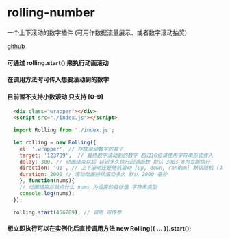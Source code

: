 # rolling-number
一个上下滚动的数字插件 (可用作数据流量展示、或者数字滚动抽奖)

[github](https://github.com/Colorfule/rollingNumber)      

#### 可通过 rolling.start() 来执行动画滚动
#### 在调用方法时可传入想要滚动到的数字
#### 目前暂不支持小数滚动 只支持 [0-9]
 

```html
  <div class="wrapper"></div>
  <script src="./index.js"></script>
```

```javascript
  import Rolling from './index.js';

  let rolling = new Rolling({
    el: '.wrapper', // 存放滚动数字的盒子
    target: '123789',  // 最终数字滚动到的数字 超过16位请使用字符串形式传入
    delay: 300, // 动画结束以后 延迟多久执行回调函数 默认 300s 0为立即执行
    direction: 'up', // 上下滚动还是随机滚动 [up, down, random] 默认随机 (其实滚动的速度太快根本看不出来)
    duration: 2000 // 滚动动画持续滚动多久 默认 2000 毫秒
    }, function(nums){
    // 动画结束后做点什么 nums 为设置的目标值 字符串类型
    console.log(nums);
  });

  rolling.start(456789); // 调用 可传参
```
#### 想立即执行可以在实例化后直接调用方法 new Rolling({ ... }).start(); 
